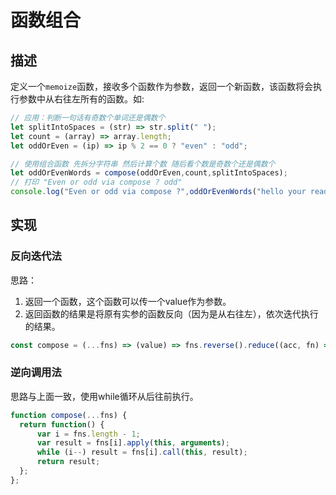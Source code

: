 # 函数组合 #

## 描述 ##

定义一个`memoize`函数，接收多个函数作为参数，返回一个新函数，该函数将会执行参数中从右往左所有的函数。如:

```JavaScript
// 应用：判断一句话有奇数个单词还是偶数个
let splitIntoSpaces = (str) => str.split(" ");
let count = (array) => array.length;
let oddOrEven = (ip) => ip % 2 == 0 ? "even" : "odd";

// 使用组合函数 先拆分字符串 然后计算个数 随后看个数是奇数个还是偶数个
let oddOrEvenWords = compose(oddOrEven,count,splitIntoSpaces);
// 打印 "Even or odd via compose ? odd"
console.log("Even or odd via compose ?",oddOrEvenWords("hello your reading about composition"));
```

## 实现 ##

### 反向迭代法 ###

思路：

1. 返回一个函数，这个函数可以传一个value作为参数。
2. 返回函数的结果是将原有实参的函数反向（因为是从右往左），依次迭代执行的结果。

```JavaScript
const compose = (...fns) => (value) => fns.reverse().reduce((acc, fn) => fn(acc), value);
```

### 逆向调用法 ###

思路与上面一致，使用while循环从后往前执行。

```JavaScript
function compose(...fns) {
  return function() {
      var i = fns.length - 1;
      var result = fns[i].apply(this, arguments);
      while (i--) result = fns[i].call(this, result);
      return result;
  };
};
```
